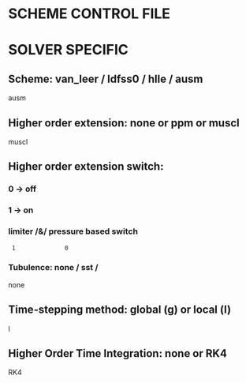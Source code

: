 
SCHEME CONTROL FILE
===================

# SOLVER SPECIFIC

## Scheme: van_leer / ldfss0 / hlle / ausm
ausm

## Higher order extension: none or ppm or muscl
muscl

## Higher order extension  switch:
### 0 -> off
### 1 -> on
### limiter /&/  pressure based switch
     1              0

### Tubulence: none / sst / 
none

## Time-stepping method: global (g) or local (l)
l

## Higher Order Time Integration: none or RK4
RK4
